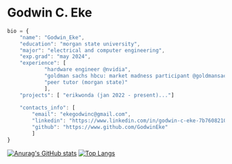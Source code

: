 # Godwin C. Eke

```javascript
bio = {
	"name": "Godwin_Eke",
	"education": "morgan state university",
	"major": "electrical and computer engineering",
	"exp.grad": "may 2024",
	"experience": [
			"hardware engineer @nvidia",
			"goldman sachs hbcu: market madness participant @goldmansachs",
			"peer tutor (morgan state)"
			],
	"projects": [ "erikwonda (jan 2022 - present)..."]
	
	"contacts_info": [
		"email": "ekegodwinc@gmail.com",
		"linkedin": "https://www.linkedin.com/in/godwin-c-eke-7b7608210",
		"github": "https://www.github.com/GodwinEke"
		]
}
```

[![Anurag's GitHub stats](https://github-readme-stats.vercel.app/api?username=GodwinEke&show_icons=true&theme=radical)](https://github.com/anuraghazra/github-readme-stats)
[![Top Langs](https://github-readme-stats.vercel.app/api/top-langs/?username=GodwinEke)](https://github.com/anuraghazra/github-readme-stats)
